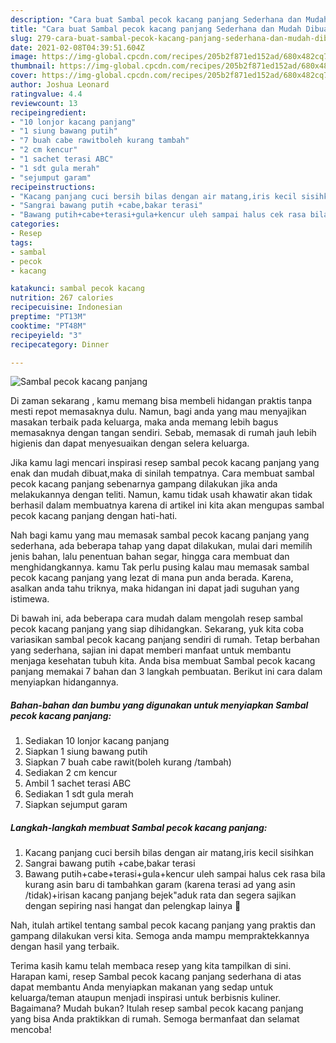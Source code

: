 ```yaml
---
description: "Cara buat Sambal pecok kacang panjang Sederhana dan Mudah Dibuat"
title: "Cara buat Sambal pecok kacang panjang Sederhana dan Mudah Dibuat"
slug: 279-cara-buat-sambal-pecok-kacang-panjang-sederhana-dan-mudah-dibuat
date: 2021-02-08T04:39:51.604Z
image: https://img-global.cpcdn.com/recipes/205b2f871ed152ad/680x482cq70/sambal-pecok-kacang-panjang-foto-resep-utama.jpg
thumbnail: https://img-global.cpcdn.com/recipes/205b2f871ed152ad/680x482cq70/sambal-pecok-kacang-panjang-foto-resep-utama.jpg
cover: https://img-global.cpcdn.com/recipes/205b2f871ed152ad/680x482cq70/sambal-pecok-kacang-panjang-foto-resep-utama.jpg
author: Joshua Leonard
ratingvalue: 4.4
reviewcount: 13
recipeingredient:
- "10 lonjor kacang panjang"
- "1 siung bawang putih"
- "7 buah cabe rawitboleh kurang tambah"
- "2 cm kencur"
- "1 sachet terasi ABC"
- "1 sdt gula merah"
- "sejumput garam"
recipeinstructions:
- "Kacang panjang cuci bersih bilas dengan air matang,iris kecil sisihkan"
- "Sangrai bawang putih +cabe,bakar terasi"
- "Bawang putih+cabe+terasi+gula+kencur uleh sampai halus cek rasa bila kurang asin baru di tambahkan garam (karena terasi ad yang asin /tidak)+irisan kacang panjang bejek&#34;aduk rata dan segera sajikan dengan sepiring nasi hangat dan pelengkap lainya 🥰"
categories:
- Resep
tags:
- sambal
- pecok
- kacang

katakunci: sambal pecok kacang 
nutrition: 267 calories
recipecuisine: Indonesian
preptime: "PT13M"
cooktime: "PT48M"
recipeyield: "3"
recipecategory: Dinner

---
```



![Sambal pecok kacang panjang](https://img-global.cpcdn.com/recipes/205b2f871ed152ad/680x482cq70/sambal-pecok-kacang-panjang-foto-resep-utama.jpg)

Di zaman  sekarang , kamu memang bisa membeli hidangan praktis tanpa mesti repot memasaknya dulu. Namun, bagi anda yang mau menyajikan masakan terbaik pada keluarga, maka anda memang lebih bagus memasaknya dengan tangan sendiri. Sebab, memasak di rumah jauh lebih higienis dan dapat menyesuaikan dengan selera keluarga.

Jika kamu lagi mencari inspirasi resep sambal pecok kacang panjang yang enak dan mudah dibuat,maka di sinilah tempatnya. Cara membuat sambal pecok kacang panjang  sebenarnya gampang dilakukan jika anda melakukannya dengan teliti. Namun, kamu tidak usah khawatir akan tidak berhasil dalam membuatnya 
karena di artikel ini kita akan mengupas sambal pecok kacang panjang dengan hati-hati.  



Nah bagi kamu yang mau memasak sambal pecok kacang panjang yang sederhana, ada beberapa tahap yang dapat dilakukan, mulai dari memilih jenis bahan, lalu penentuan bahan segar, hingga cara membuat dan menghidangkannya. kamu Tak perlu pusing kalau mau memasak sambal pecok kacang panjang yang lezat di mana pun anda berada. Karena, asalkan anda  tahu triknya, maka hidangan ini dapat jadi suguhan yang istimewa.

Di bawah ini, ada beberapa cara mudah dalam mengolah resep sambal pecok kacang panjang yang siap dihidangkan. Sekarang, yuk kita coba variasikan sambal pecok kacang panjang sendiri di rumah. Tetap berbahan yang sederhana, sajian ini dapat memberi manfaat untuk membantu menjaga kesehatan tubuh kita. Anda bisa membuat Sambal pecok kacang panjang memakai 7 bahan dan 3 langkah pembuatan. Berikut ini cara dalam menyiapkan hidangannya.

<!--inarticleads1-->

##### Bahan-bahan dan bumbu yang digunakan untuk menyiapkan Sambal pecok kacang panjang:

1. Sediakan 10 lonjor kacang panjang
1. Siapkan 1 siung bawang putih
1. Siapkan 7 buah cabe rawit(boleh kurang /tambah)
1. Sediakan 2 cm kencur
1. Ambil 1 sachet terasi ABC
1. Sediakan 1 sdt gula merah
1. Siapkan sejumput garam




<!--inarticleads2-->

##### Langkah-langkah membuat Sambal pecok kacang panjang:

1. Kacang panjang cuci bersih bilas dengan air matang,iris kecil sisihkan
1. Sangrai bawang putih +cabe,bakar terasi
1. Bawang putih+cabe+terasi+gula+kencur uleh sampai halus cek rasa bila kurang asin baru di tambahkan garam (karena terasi ad yang asin /tidak)+irisan kacang panjang bejek&#34;aduk rata dan segera sajikan dengan sepiring nasi hangat dan pelengkap lainya 🥰




Nah, itulah artikel tentang  sambal pecok kacang panjang  yang praktis dan gampang dilakukan versi kita. Semoga anda mampu mempraktekkannya dengan hasil yang terbaik. 

Terima kasih kamu telah membaca resep yang kita tampilkan di sini. Harapan kami, resep  Sambal pecok kacang panjang sederhana di atas dapat membantu Anda menyiapkan makanan yang sedap untuk keluarga/teman ataupun menjadi inspirasi untuk berbisnis kuliner. Bagaimana? Mudah bukan? Itulah resep sambal pecok kacang panjang yang bisa Anda praktikkan di rumah. Semoga bermanfaat dan selamat mencoba!

